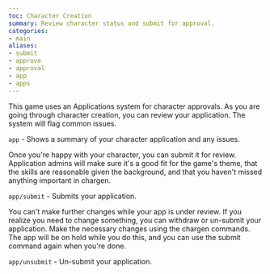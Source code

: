 ```yaml
---
toc: Character Creation
summary: Review character status and submit for approval.
categories:
- main
aliases:
- submit
- approve
- approval
- app
- apps
---
```

This game uses an Applications system for character approvals.  As you are going through character creation, you can review your application.  The system will flag common issues.

`app` - Shows a summary of your character application and any issues.

Once you're happy with your character, you can submit it for review.  Application admins will make sure it's a good fit for the game's theme, that the skills are reasonable given the background, and that you haven't missed anything important in chargen.

`app/submit` - Submits your application.

You can't make further changes while your app is under review.  If you realize you need to change something, you can withdraw or un-submit your application.  Make the necessary changes using the chargen commands.  The app will be on hold while you do this, and you can use the submit command again when you're done.

`app/unsubmit` - Un-submit your application.
